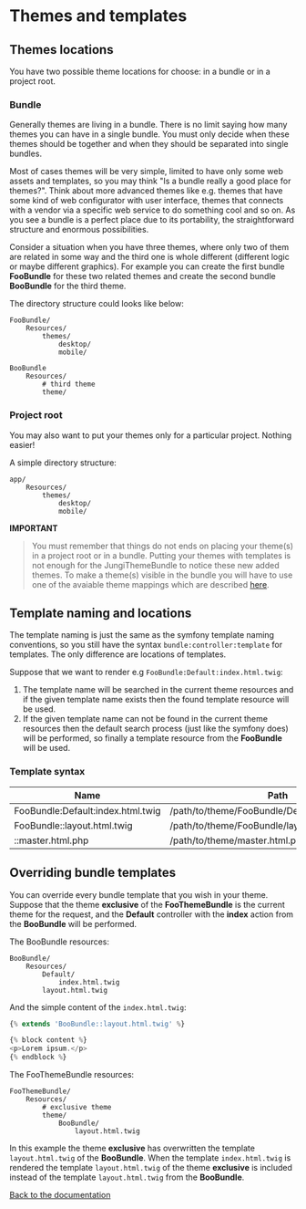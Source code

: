 Themes and templates
====================

Themes locations
----------------

You have two possible theme locations for choose: in a bundle or in a project root.

### Bundle

Generally themes are living in a bundle. There is no limit saying how many themes you can have in a single bundle. You 
must only decide when these themes should be together and when they should be separated into single bundles.

Most of cases themes will be very simple, limited to have only some web assets and templates, so you may think "Is 
a bundle really a good place for themes?". Think about more advanced themes like e.g. themes that have some kind of web 
configurator with user interface, themes that connects with a vendor via a specific web service to do something cool and 
so on. As you see a bundle is a perfect place due to its portability, the straightforward structure and enormous 
possibilities.

Consider a situation when you have three themes, where only two of them are related in some way and the third one is
whole different (different logic or maybe different graphics). For example you can create the first bundle **FooBundle** 
for these two related themes and create the second bundle **BooBundle** for the third theme.

The directory structure could looks like below:

```
FooBundle/
    Resources/
        themes/
            desktop/
            mobile/

BooBundle
    Resources/
        # third theme
        theme/
```

### Project root

You may also want to put your themes only for a particular project. Nothing easier!

A simple directory structure:

```
app/
    Resources/
        themes/
            desktop/
            mobile/
```

**IMPORTANT**

> You must remember that things do not ends on placing your theme(s) in a project root or in a bundle. Putting your themes 
> with templates is not enough for the JungiThemeBundle to notice these new added themes. To make a theme(s) visible in the
> bundle you will have to use one of the avaiable theme mappings which are described [here](https://github.com/piku235/JungiThemeBundle/tree/master/Resources/doc/index.md#theme-mappings). 

Template naming and locations
-----------------------------

The template naming is just the same as the symfony template naming conventions, so you still have the syntax `bundle:controller:template`
for templates. The only difference are locations of templates.

Suppose that we want to render e.g `FooBundle:Default:index.html.twig`:

1. The template name will be searched in the current theme resources and if the given template name exists then the found
template resource will be used.
2. If the given template name can not be found in the current theme resources then the default search process (just like
the symfony does) will be performed, so finally a template resource from the **FooBundle** will be used.

### Template syntax

Name | Path
---- | ----
FooBundle:Default:index.html.twig | /path/to/theme/FooBundle/Default/index.html.twig
FooBundle::layout.html.twig | /path/to/theme/FooBundle/layout.html.twig
::master.html.php | /path/to/theme/master.html.php

Overriding bundle templates
---------------------------

You can override every bundle template that you wish in your theme. Suppose that the theme **exclusive** of the **FooThemeBundle**
is the current theme for the request, and the **Default** controller with the **index** action from the **BooBundle**
will be performed.

The BooBundle resources:

```
BooBundle/
    Resources/
        Default/
            index.html.twig
        layout.html.twig
```

And the simple content of the `index.html.twig`:

```php
{% extends 'BooBundle::layout.html.twig' %}

{% block content %}
<p>Lorem ipsum.</p>
{% endblock %}
```

The FooThemeBundle resources:

```
FooThemeBundle/
    Resources/
        # exclusive theme
        theme/
            BooBundle/
                layout.html.twig
```

In this example the theme **exclusive** has overwritten the template `layout.html.twig` of the **BooBundle**. When the
template `index.html.twig` is rendered the template `layout.html.twig` of the theme **exclusive** is included instead
of the template `layout.html.twig` from the **BooBundle**.

[Back to the documentation](https://github.com/piku235/JungiThemeBundle/blob/master/Resources/doc/index.md)
